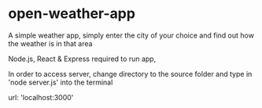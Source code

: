 # open-weather-app
A simple weather app, simply enter the city of your choice and find out how the weather is in that area

Node.js, React & Express required to run app,

In order to access server, change directory to the source folder and type in 'node server.js' into the terminal

url: 'localhost:3000'
